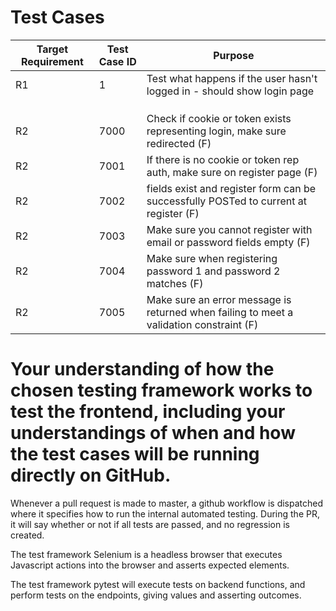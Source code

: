 # Test Cases

| Target Requirement | Test Case ID | Purpose                                                                 |
|--------------------|--------------|-------------------------------------------------------------------------|
| R1                 |     1        | Test what happens if the user hasn't logged in - should show login page |
|                    |              |                                                                         |
|                    |              |                                                                         |
|                    |              |                                                                         |
| R2                 |    7000      | Check if cookie or token exists representing login, make sure redirected (F)|
| R2                 |    7001      | If there is no cookie or token rep auth, make sure on register page     (F)| 
| R2                 |    7002      | fields exist and register form can be successfully POSTed to current at register         (F)|
| R2                 |    7003      | Make sure you cannot register with email or password fields empty       (F)|
| R2                 |    7004      | Make sure when registering password 1 and password 2 matches            (F)|
| R2                 |    7005      | Make sure an error message is returned when failing to meet a validation constraint   (F)|


# Your understanding of how the chosen testing framework works to test the frontend, including your understandings of when and how the test cases will be running directly on GitHub.

Whenever a pull request is made to master, a github workflow is dispatched where it specifies how to run the internal automated testing. During the PR, it will say whether or not if all tests are passed, and no regression is created.

The test framework Selenium is a headless browser that executes Javascript actions into the browser and asserts expected elements.

The test framework pytest will execute tests on backend functions, and perform tests on the endpoints, giving values and asserting outcomes.
